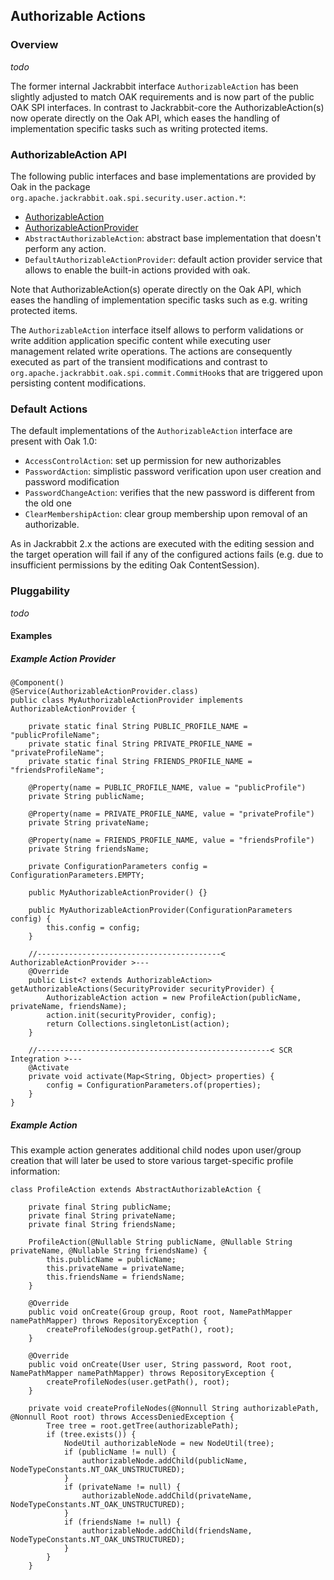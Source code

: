 <!--
   Licensed to the Apache Software Foundation (ASF) under one or more
   contributor license agreements.  See the NOTICE file distributed with
   this work for additional information regarding copyright ownership.
   The ASF licenses this file to You under the Apache License, Version 2.0
   (the "License"); you may not use this file except in compliance with
   the License.  You may obtain a copy of the License at

       http://www.apache.org/licenses/LICENSE-2.0

   Unless required by applicable law or agreed to in writing, software
   distributed under the License is distributed on an "AS IS" BASIS,
   WITHOUT WARRANTIES OR CONDITIONS OF ANY KIND, either express or implied.
   See the License for the specific language governing permissions and
   limitations under the License.
  -->

Authorizable Actions
--------------------------------------------------------------------------------

### Overview

_todo_

The former internal Jackrabbit interface `AuthorizableAction` has been slightly
adjusted to match OAK requirements and is now part of the public OAK SPI interfaces.
In contrast to Jackrabbit-core the AuthorizableAction(s) now operate directly on
the Oak API, which eases the handling of implementation specific tasks such as
writing protected items.


### AuthorizableAction API

The following public interfaces and base implementations are provided by Oak
 in the package `org.apache.jackrabbit.oak.spi.security.user.action.*`:

- [AuthorizableAction]
- [AuthorizableActionProvider]
- `AbstractAuthorizableAction`: abstract base implementation that doesn't perform any action.
- `DefaultAuthorizableActionProvider`: default action provider service that allows to enable the built-in actions provided with oak.

Note that AuthorizableAction(s) operate directly on the Oak API, which eases the
handling of implementation specific tasks such as e.g. writing protected items.

The `AuthorizableAction` interface itself allows to perform validations or write
addition application specific content while executing user management related
write operations. The actions are consequently executed as part of the transient
modifications and contrast to `org.apache.jackrabbit.oak.spi.commit.CommitHook`s
that are triggered upon persisting content modifications.

### Default Actions

The default implementations of the `AuthorizableAction` interface are present with
Oak 1.0:

* `AccessControlAction`: set up permission for new authorizables
* `PasswordAction`: simplistic password verification upon user creation and password modification
* `PasswordChangeAction`: verifies that the new password is different from the old one
* `ClearMembershipAction`: clear group membership upon removal of an authorizable.

As in Jackrabbit 2.x the actions are executed with the editing session and the
target operation will fail if any of the configured actions fails (e.g. due to
insufficient permissions by the editing Oak ContentSession).


### Pluggability

_todo_


#### Examples

##### Example Action Provider

    @Component()
    @Service(AuthorizableActionProvider.class)
    public class MyAuthorizableActionProvider implements AuthorizableActionProvider {

        private static final String PUBLIC_PROFILE_NAME = "publicProfileName";
        private static final String PRIVATE_PROFILE_NAME = "privateProfileName";
        private static final String FRIENDS_PROFILE_NAME = "friendsProfileName";

        @Property(name = PUBLIC_PROFILE_NAME, value = "publicProfile")
        private String publicName;

        @Property(name = PRIVATE_PROFILE_NAME, value = "privateProfile")
        private String privateName;

        @Property(name = FRIENDS_PROFILE_NAME, value = "friendsProfile")
        private String friendsName;

        private ConfigurationParameters config = ConfigurationParameters.EMPTY;

        public MyAuthorizableActionProvider() {}

        public MyAuthorizableActionProvider(ConfigurationParameters config) {
            this.config = config;
        }

        //-----------------------------------------< AuthorizableActionProvider >---
        @Override
        public List<? extends AuthorizableAction> getAuthorizableActions(SecurityProvider securityProvider) {
            AuthorizableAction action = new ProfileAction(publicName, privateName, friendsName);
            action.init(securityProvider, config);
            return Collections.singletonList(action);
        }

        //----------------------------------------------------< SCR Integration >---
        @Activate
        private void activate(Map<String, Object> properties) {
            config = ConfigurationParameters.of(properties);
        }
    }

##### Example Action

This example action generates additional child nodes upon user/group creation
that will later be used to store various target-specific profile information:

    class ProfileAction extends AbstractAuthorizableAction {

        private final String publicName;
        private final String privateName;
        private final String friendsName;

        ProfileAction(@Nullable String publicName, @Nullable String privateName, @Nullable String friendsName) {
            this.publicName = publicName;
            this.privateName = privateName;
            this.friendsName = friendsName;
        }

        @Override
        public void onCreate(Group group, Root root, NamePathMapper namePathMapper) throws RepositoryException {
            createProfileNodes(group.getPath(), root);
        }

        @Override
        public void onCreate(User user, String password, Root root, NamePathMapper namePathMapper) throws RepositoryException {
            createProfileNodes(user.getPath(), root);
        }

        private void createProfileNodes(@Nonnull String authorizablePath, @Nonnull Root root) throws AccessDeniedException {
            Tree tree = root.getTree(authorizablePath);
            if (tree.exists()) {
                NodeUtil authorizableNode = new NodeUtil(tree);
                if (publicName != null) {
                    authorizableNode.addChild(publicName, NodeTypeConstants.NT_OAK_UNSTRUCTURED);
                }
                if (privateName != null) {
                    authorizableNode.addChild(privateName, NodeTypeConstants.NT_OAK_UNSTRUCTURED);
                }
                if (friendsName != null) {
                    authorizableNode.addChild(friendsName, NodeTypeConstants.NT_OAK_UNSTRUCTURED);
                }
            }
        }



<!-- hidden references -->
[AuthorizableAction]: /oak/docs/apidocs/org/apache/jackrabbit/oak/spi/security/user/action/AuthorizableAction.html
[AuthorizableActionProvider]: /oak/docs/apidocs/org/apache/jackrabbit/oak/spi/security/user/action/AuthorizableActionProvider.html
